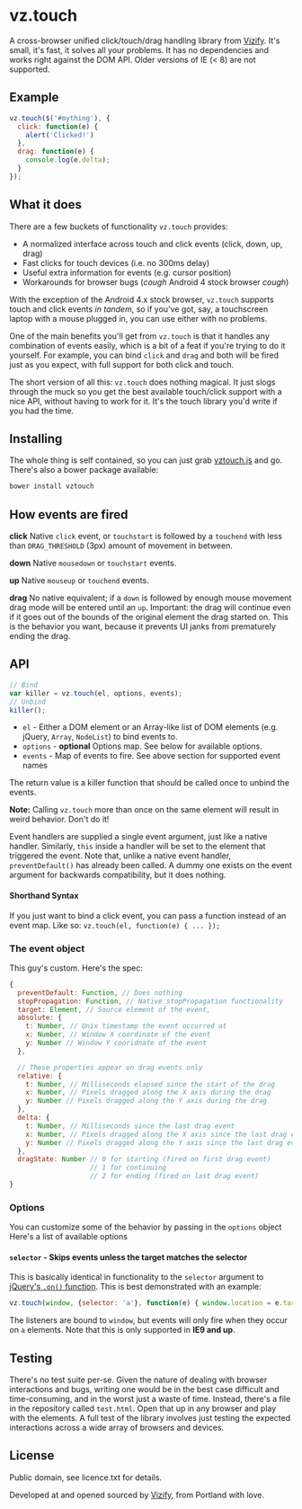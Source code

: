 # vz.touch

A cross-browser unified click/touch/drag handling library from
[Vizify](https://www.vizify.com).  It's small, it's fast, it solves
all your problems. It has no dependencies and works right against the
DOM API.  Older versions of IE (< 8) are not supported.

## Example

```javascript
vz.touch($('#mything'), {
  click: function(e) {
    alert('Clicked!')
  },
  drag: function(e) {
    console.log(e.delta);
  }
});
```

## What it does

There are a few buckets of functionality `vz.touch` provides:

 * A normalized interface across touch and click events (click, down, up, drag)
 * Fast clicks for touch devices (i.e. no 300ms delay)
 * Useful extra information for events (e.g. cursor position)
 * Workarounds for browser bugs (*cough* Android 4 stock browser *cough*)

With the exception of the Android 4.x stock browser, `vz.touch` supports
touch and click events *in tandem*, so if you've got, say, a touchscreen
laptop with a mouse plugged in, you can use either with no problems.

One of the main benefits you'll get from `vz.touch` is that it handles
any combination of events easily, which is a bit of a feat if you're
trying to do it yourself.  For example, you can bind `click` and `drag`
and both will be fired just as you expect, with full support for both
click and touch.

The short version of all this: `vz.touch` does nothing magical.  It just
slogs through the muck so you get the best available touch/click support
with a nice API, without having to work for it.  It's the touch library
you'd write if you had the time.

## Installing

The whole thing is self contained, so you can just grab
[vztouch.js](vztouch.js) and go.  There's also a bower package available:

```bash
bower install vztouch
```

## How events are fired

**click**
Native `click` event, or `touchstart` is followed by a `touchend` with
less than `DRAG_THRESHOLD` (3px) amount of movement in between.

**down**
Native `mousedown` or `touchstart` events.

**up**
Native `mouseup` or `touchend` events.

**drag**
No native equivalent; if a `down` is followed by enough mouse movement
drag mode will be entered until an `up`.  Important: the drag will
continue even if it goes out of the bounds of the original element
the drag started on.  This is the behavior you want, because it prevents
UI janks from prematurely ending the drag.

## API

```javascript
// Bind
var killer = vz.touch(el, options, events);
// Unbind
killer();
```

 * `el` - Either a DOM element or an Array-like list of DOM elements (e.g.
          jQuery, `Array`, `NodeList`) to bind events to.
 * `options` - **optional** Options map.  See below for available options.
 * `events` - Map of events to fire.  See above section for supported
              event names

The return value is a killer function that should be called once to
unbind the events.

**Note:** Calling `vz.touch` more than once on the same element will
          result in weird behavior.  Don't do it!

Event handlers are supplied a single event argument, just like a native
handler.  Similarly, `this` inside a handler will be set to the element
that triggered the event.  Note that, unlike a native event handler,
`preventDefault()` has already been called.  A dummy one exists on the
event argument for backwards compatibility, but it does nothing.

#### Shorthand Syntax

If you just want to bind a click event, you can pass a function instead
of an event map.  Like so: `vz.touch(el, function(e) { ... });`

### The event object

This guy's custom.  Here's the spec:

```javascript
{
  preventDefault: Function, // Does nothing
  stopPropagation: Function, // Native stopPropagation functionality
  target: Element, // Source element of the event,
  absolute: {
    t: Number, // Unix timestamp the event occurred at
    x: Number, // Window X coordinate of the event
    y: Number // Window Y cooridnate of the event
  },

  // These properties appear on drag events only
  relative: {
    t: Number, // Milliseconds elapsed since the start of the drag
    x: Number, // Pixels dragged along the X axis during the drag
    y: Number // Pixels dragged along the Y axis during the drag
  },
  delta: {
    t: Number, // Milliseconds since the last drag event
    x: Number, // Pixels dragged along the X axis since the last drag event
    y: Number // Pixels dragged along the Y axis since the last drag event
  },
  dragState: Number // 0 for starting (fired on first drag event)
                    // 1 for continuing
                    // 2 for ending (fired on last drag event)
}
```

### Options

You can customize some of the behavior by passing in the `options`
object  Here's a list of available options

#### `selector` - Skips events unless the target matches the selector

This is basically identical in functionality to the `selector` argument
to [jQuery's `.on()` function](http://api.jquery.com/on/).  This is best
demonstrated with an example:

```javascript
vz.touch(window, {selector: 'a'}, function(e) { window.location = e.target.href; });
```

The listeners are bound to `window`, but events will only fire when they
occur on `a` elements.  Note that this is only supported in **IE9 and up**.

## Testing

There's no test suite per-se.  Given the nature of dealing with browser
interactions and bugs, writing one would be in the best case difficult
and time-consuming, and in the worst just a waste of time.  Instead,
there's a file in the repository called `test.html`.  Open that up in
any browser and play with the elements.  A full test of the library
involves just testing the expected interactions across a wide array of
browsers and devices.

## License

Public domain, see licence.txt for details.

Developed at and opened sourced by [Vizify](https://www.vizify.com), from Portland with love.
